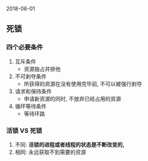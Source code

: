 2018-06-01

## 死锁

### 四个必要条件
1. 互斥条件
    - 资源独占并排他
2. 不可剥夺条件
    - 所获得的资源在没有使用完毕前, 不可以被强行剥夺
3. 请求和保持条件
    - 申请新资源的同时, 不放弃已经占用的资源
4. 循环等待条件
    - 等待环路

### 活锁 VS 死锁
1. 不同: **活锁的进程或者线程的状态是不断改变的,** 
1. 相同: 永远获取不到需要的资源